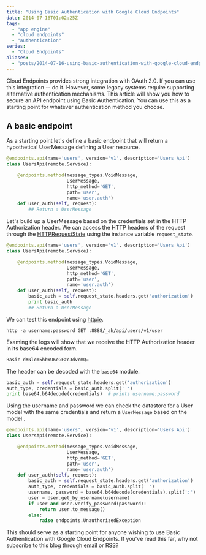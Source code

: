 ```yaml
---
title: "Using Basic Authentication with Google Cloud Endpoints"
date: 2014-07-16T01:02:25Z
tags: 
  - "app engine"
  - "cloud endpoints"
  - "authentication"
series:
  - "Cloud Endpoints"
aliases:
  - "posts/2014-07-16-using-basic-authentication-with-google-cloud-endpoints/"
---
```


Cloud Endpoints provides strong integration with OAuth 2.0. If you can use this
integration -- do it. However, some legacy systems require supporting
alternative authentication mechanisms. This article will show you how to secure
an API endpoint using Basic Authentication. You can use this as a starting point
for whatever authentication method you choose.

<!--more-->

## A basic endpoint

As a starting point let's define a basic endpoint that will return a
hypothetical UserMessage defining a User resource.

```python
@endpoints.api(name='users', version='v1', description='Users Api')
class UsersApi(remote.Service):

    @endpoints.method(message_types.VoidMessage,
                      UserMessage,
                      http_method='GET',
                      path='user',
                      name='user.auth')
    def user_auth(self, request):
        ## Return a UserMessage
```

Let's build up a UserMessage based on the credentials set in the HTTP
Authorization header. We can access the HTTP headers of the request through the
[HTTPRequestState](https://developers.google.com/appengine/docs/python/tools/protorpc/remote/httprequeststateclass)
using the instance variable `request_state`.

```python
@endpoints.api(name='users', version='v1', description='Users Api')
class UsersApi(remote.Service):

    @endpoints.method(message_types.VoidMessage,
                      UserMessage,
                      http_method='GET',
                      path='user',
                      name='user.auth')
    def user_auth(self, request):
        basic_auth = self.request_state.headers.get('authorization')
        print basic_auth
        ## Return a UserMessage
```

We can test this endpoint using [httpie](https://github.com/jakubroztocil/httpie).

```
http -a username:password GET :8888/_ah/api/users/v1/user
```

Examing the logs will show that we receive the HTTP Authorization header in its
base64 encoded form.

```python
Basic dXNlcm5hbWU6cGFzc3dvcmQ=
```

The header can be decoded with the `base64` module.

```python
basic_auth = self.request_state.headers.get('authorization')
auth_type, credentials = basic_auth.split(' ')
print base64.b64decode(credentials)  # prints username:password
```

Using the username and password we can check the datastore for a User model with
the same credentials and return a `UserMessage` based on the model .

```python
@endpoints.api(name='users', version='v1', description='Users Api')
class UsersApi(remote.Service):

    @endpoints.method(message_types.VoidMessage,
                      UserMessage,
                      http_method='GET',
                      path='user',
                      name='user.auth')
    def user_auth(self, request):
        basic_auth = self.request_state.headers.get('authorization')
        auth_type, credentials = basic_auth.split(' ')
        username, password = base64.b64decode(credentials).split(':')
        user = User.get_by_username(username)
        if user and user.verify_password(password):
            return user.to_message()
        else:
            raise endpoints.UnauthorizedException
```

This should serve as a starting point for anyone wishing to use Basic
Authentication with Google Cloud Endpoints. If you've read this far, why not
subscribe to this blog through [email](http://kevinsookocheff.us3.list-manage2.com/subscribe?u=8b57d632b8677f07ca57dc9cb&id=ec7ddaa3ba) or [RSS](http://sookocheff.com/index.xml)?
